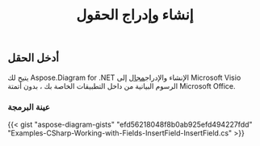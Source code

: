 ﻿---
title: إنشاء وإدراج الحقول
type: docs
weight: 10
url: /ar/net/create-insert-fields/
description: كيفية إنشاء وإدخال الحقول باستخدام C# Diagram API.
---
## **أدخل الحقل**
 يتيح لك Aspose.Diagram for .NET الإنشاء والإدراج[مجال](https://reference.aspose.com/diagram/net/aspose.diagram/field) إلى Microsoft Visio الرسوم البيانية من داخل التطبيقات الخاصة بك ، بدون أتمتة Microsoft Office.
### **عينة البرمجة**
{{< gist "aspose-diagram-gists" "efd56218048f8b0ab925efd494227fdd" "Examples-CSharp-Working-with-Fields-InsertField-InsertField.cs" >}}

